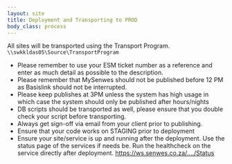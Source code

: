 ```yaml
---
layout: site
title: Deployment and Transporting to PROD
body_class: process
---
```


All sites will be transported using the Transport Program. `\\swkkldas05\Source\TransportProgram`
* Please remember to use your ESM ticket number as a reference and enter as much detail as possible to the description. 
* Please remember that MySenwes should not be published before 12 PM as Basislink should not be interrupted. 
* Please keep publishes at 3PM unless the system has high usage in which case the system should only be published after hours/nights
* DB scripts should be transported as well, please ensure that you double check your script before transporting. 
* Always get sign-off via email from your client prior to publishing. 
* Ensure that your code works on STAGING prior to deployment
* Ensure your site/service is up and running after the deployment. Use the status page of the services if needs be. Run the healthcheck on the service directly after deployment. https://ws.senwes.co.za/…./Status
